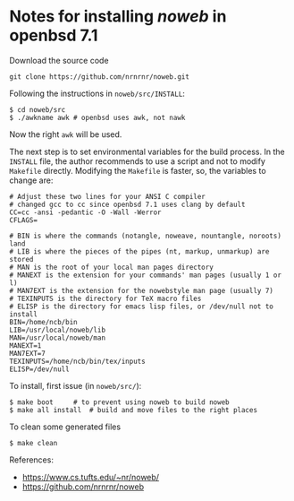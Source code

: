 # Notes for installing _noweb_ in openbsd 7.1

Download the source code

	git clone https://github.com/nrnrnr/noweb.git

Following the instructions in `noweb/src/INSTALL`:

	$ cd noweb/src
	$ ./awkname awk	# openbsd uses awk, not nawk
	
Now the right `awk` will be used.

The next step is to set environmental variables for the build process. In
the `INSTALL` file, the author recommends to use a script and not to 
modify `Makefile` directly. Modifying the `Makefile` is faster, so,
the variables to change are:

	# Adjust these two lines for your ANSI C compiler
	# changed gcc to cc since openbsd 7.1 uses clang by default
	CC=cc -ansi -pedantic -O -Wall -Werror
	CFLAGS=

	# BIN is where the commands (notangle, noweave, nountangle, noroots) land
	# LIB is where the pieces of the pipes (nt, markup, unmarkup) are stored
	# MAN is the root of your local man pages directory
	# MANEXT is the extension for your commands' man pages (usually 1 or l)
	# MAN7EXT is the extension for the nowebstyle man page (usually 7)
	# TEXINPUTS is the directory for TeX macro files
	# ELISP is the directory for emacs lisp files, or /dev/null not to install
	BIN=/home/ncb/bin
	LIB=/usr/local/noweb/lib
	MAN=/usr/local/noweb/man
	MANEXT=1
	MAN7EXT=7
	TEXINPUTS=/home/ncb/bin/tex/inputs
	ELISP=/dev/null

To install, first issue (in `noweb/src/`):

	$ make boot		# to prevent using noweb to build noweb
	$ make all install	# build and move files to the right places

To clean some generated files

	$ make clean

References:

- https://www.cs.tufts.edu/~nr/noweb/
- https://github.com/nrnrnr/noweb
